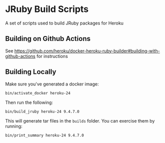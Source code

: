 # JRuby Build Scripts

A set of scripts used to build JRuby packages for Heroku

## Building on Github Actions

See https://github.com/heroku/docker-heroku-ruby-builder#building-with-github-actions for instructions

## Building Locally

Make sure you've generated a docker image:

```
bin/activate_docker heroku-24
```

Then run the following:

```
bin/build_jruby heroku-24 9.4.7.0
```

This will generate tar files in the `builds` folder. You can exercise them by running:

```
bin/print_summary heroku-24 9.4.7.0
```
